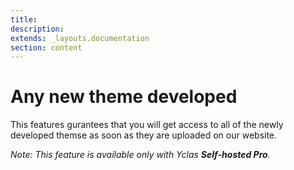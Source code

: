 ```yaml
---
title:
description:
extends: _layouts.documentation
section: content
---
```


# Any new theme developed

This features gurantees that you will get access to all of the newly developed themse as soon as they are uploaded on our website.  

*Note: This feature is available only with Yclas **Self-hosted Pro**.*
